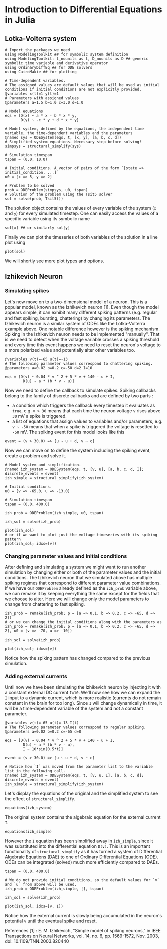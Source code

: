 <!--This file was generated, do not modify it.-->
# Introduction to Differential Equations in Julia

## Lotka-Volterra system

````julia:ex1
# Import the packages we need
using ModelingToolkit ## for symbolic system definition
using ModelingToolkit: t_nounits as t, D_nounits as D ## generic symbolic time variable and derivative operator
using OrdinaryDiffEq ## for ODE solvers
using CairoMakie ## for plotting

# Time-dependent variables.
# The assigned values are default values that will be used as initial conditions if initial conditions are not explicitly provided.
@variables x(t)=1 y(t)=1
# Parameters with assigned values
@parameters a=1.5 b=1.0 c=3.0 d=1.0

# Model equations
eqs = [D(x) ~ a * x - b * x * y,
       D(y) ~ -c * y + d * x * y]

# Model system, defined by the equations, the independent time variable, the time-dependent variables and the parameters
@named sys = ODESystem(eqs, t, [x, y], [a, b, c, d])
# Simplified system equations. Necessary step before solving!
simpsys = structural_simplify(sys)

# Simulation timespan
tspan = (0.0, 10.0)

# Initial conditions. A vector of pairs of the form `[state => initial_condition, ...]`
u0 = [x => 5, y => 2]

# Problem to be solved
prob = ODEProblem(simpsys, u0, tspan)
# Solution of the problem using the Tsit5 solver
sol = solve(prob, Tsit5())
````

The solution object contains the values of every variable of the system (`x` and `y`) for every simulated timestep. One can easily access the values of a specific variable using its symbolic name

````julia:ex2
sol[x] ## or similarly sol[y]
````

Finally we can plot the timeseries of both variables of the solution in a line plot using

````julia:ex3
plot(sol)
````

We will shortly see more plot types and options.

## Izhikevich Neuron

### Simulating spikes

Let's now move on to a two-dimensional model of a neuron. This is a popular model, known as the Izhikevich neuron [1]. Even though the model appears simple, it can exhibit many different spiking patterns (e.g. regular and fast spiking, bursting, chattering) by changing its parameters.
The Izhikevich neuron is a similar system of ODEs like the Lotka-Volterra example above. One notable difference however is the spiking mechanism.
Spiking in the Izhikevich neuron needs to be implemented "manually". That is we need to detect when the voltage variable crosses a spiking threshold and every time this event happens we need to reset the neuron's voltage to a more polarized value and potentially alter other variables too.

````julia:ex4
@variables v(t)=-65 u(t)=-13
# The following parameter values correspond to chattering spiking.
@parameters a=0.02 b=0.2 c=-50 d=2 I=10

eqs = [D(v) ~ 0.04 * v ^ 2 + 5 * v + 140 - u + I,
        D(u) ~ a * (b * v - u)]
````

Now we need to define the callback to simulate spikes. Spiking callbacks belong to the family of discrete callbacks and are defined by two parts :
- a condition which  triggers the callback every timestep it evaluates as `true`, e.g. `v > 30` means that each time the neuron voltage `v` rises above `30` mV a spike is triggered.
- a list of equations that assign values to variables and/or parameters, e.g. `v ~ -50` means that when a spike is triggered the voltage is resetted to `-50` mV.
The spiking event for this model looks like this

````julia:ex5
event = (v > 30.0) => [u ~ u + d, v ~ c]
````

Now we can move on to define the system including the spiking event, create a problem and solve it.

````julia:ex6
# Model system and simplification.
@named izh_system = ODESystem(eqs, t, [v, u], [a, b, c, d, I]; discrete_events = event)
izh_simple = structural_simplify(izh_system)

# Initial conditions.
u0 = [v => -65.0, u => -13.0]

# Simulation timespan
tspan = (0.0, 400.0)

izh_prob = ODEProblem(izh_simple, u0, tspan)

izh_sol = solve(izh_prob)

plot(izh_sol)
# or if we want to plot just the voltage timeseries with its spiking pattern
plot(izh_sol; idxs=[v])
````

### Changing parameter values and initial conditions
After defining and simulating a system we might want to run another simulation by changing either or both of the parameter values and the initial conditions.
The Izhikevich neuron that we simulated above has multiple spiking regimes that correspond to different parameter value combinations. If we have our `ODEProblem` already defined as the `izh_prob` variable above, we can remake it by keeping everything the same except for the fields that we choose to alter.
Here we will change only the model parameters to change from chattering to fast spiking.

````julia:ex7
izh_prob = remake(izh_prob; p = [a => 0.1, b => 0.2, c => -65, d => 2])
# or we can change the initial conditions along with the parameters as
izh_prob = remake(izh_prob; p = [a => 0.1, b => 0.2, c => -65, d => 2], u0 = [v => -70, u => -10])

izh_sol = solve(izh_prob)

plot(izh_sol; idxs=[v])
````

Notice how the spiking pattern has changed compared to the previous simulation.

### Adding external currents
Until now we have been simulating the Izhikevich neuron by injecting it with a constant external DC current `I=10`. We'll now see how we can expand the `I` input to a dynamic current, which is more realistic (currents do not remain constant in the brain for too long).
Since `I` will change dynamically in time, it will be a time-dependent variable of the system and not a constant parameter.

````julia:ex8
@variables v(t)=-65 u(t)=-13 I(t)
# The following parameter values correspond to regular spiking.
@parameters a=0.02 b=0.2 c=-65 d=8

eqs = [D(v) ~ 0.04 * v ^ 2 + 5 * v + 140 - u + I,
        D(u) ~ a * (b * v - u),
        I ~ 10*sin(0.5*t)]

event = (v > 30.0) => [u ~ u + d, v ~ c]

# Notice how `I` was moved from the parameter list to the variable list in the following call.
@named izh_system = ODESystem(eqs, t, [v, u, I], [a, b, c, d]; discrete_events = event)
izh_simple = structural_simplify(izh_system)
````

Let's display the equations of the original and the simplified system to see the effect of `structural_simplify`.

````julia:ex9
equations(izh_system)
````

The original system contains the algebraic equation for the external current `I`.

````julia:ex10
equations(izh_simple)
````

However the `I` equation has been simplified away in `izh_simple`, since it was substituted into the differential equation `D(v)`.
This is an important functionality of `structural_simplify` as it has turned a system of Differential Algebraic Equations (DAE) to one of Ordinary Differential Equations (ODE). ODEs can be integrated (solved) much more efficiently compared to DAEs.

````julia:ex11
tspan = (0.0, 400.0)

# We do not provide initial conditions, so the default values for `v` and `u` from above will be used.
izh_prob = ODEProblem(izh_simple, [], tspan)

izh_sol = solve(izh_prob)

plot(izh_sol; idxs=[v, I])
````

Notice how the external current is slowly being accumulated in the neuron's potential `v` until the eventual spike and reset.

References
[1] : E. M. Izhikevich, "Simple model of spiking neurons," in IEEE Transactions on Neural Networks, vol. 14, no. 6, pp. 1569-1572, Nov. 2003, doi: 10.1109/TNN.2003.820440

